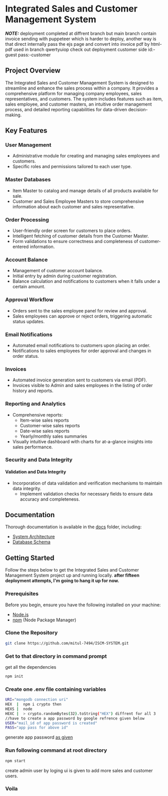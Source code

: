  # Integrated Sales and Customer Management System
 
**_NOTE:_**
deployment completed at diffrent branch but main branch contain invoice sending with puppeteer which is harder to deploy, another way is that direct internally pass the ejs page and convert into invoice pdf
by html-pdf used in branch qwertyuiop check out deployment customer side
id:-guest
pass:-customer

## Project Overview

The Integrated Sales and Customer Management System is designed to streamline and enhance the sales process within a company. It provides a comprehensive platform for managing company employees, sales representatives, and customers. The system includes features such as item, sales employee, and customer masters, an intuitive order management process, and detailed reporting capabilities for data-driven decision-making.

## Key Features

### User Management

- Administrative module for creating and managing sales employees and customers.
- Specific roles and permissions tailored to each user type.

### Master Databases

- Item Master to catalog and manage details of all products available for sale.
- Customer and Sales Employee Masters to store comprehensive information about each customer and sales representative.

### Order Processing

- User-friendly order screen for customers to place orders.
- Intelligent fetching of customer details from the Customer Master.
- Form validations to ensure correctness and completeness of customer-entered information.

### Account Balance

- Management of customer account balance.
- Initial entry by admin during customer registration.
- Balance calculation and notifications to customers when it falls under a certain amount.

### Approval Workflow

- Orders sent to the sales employee panel for review and approval.
- Sales employees can approve or reject orders, triggering automatic status updates.

### Email Notifications

- Automated email notifications to customers upon placing an order.
- Notifications to sales employees for order approval and changes in order status.

### Invoices

- Automated invoice generation sent to customers via email (PDF).
- Invoices visible to Admin and sales employees in the listing of order history and reports.

### Reporting and Analytics

- Comprehensive reports:
  - Item-wise sales reports
  - Customer-wise sales reports
  - Date-wise sales reports
  - Yearly/monthly sales summaries
- Visually intuitive dashboard with charts for at-a-glance insights into sales performance.

### Security and Data Integrity

  #### Validation and Data Integrity

  - Incorporation of data validation and verification mechanisms to maintain data integrity.
    - Implement validation checks for necessary fields to ensure data accuracy and completeness.

## Documentation

Thorough documentation is available in the [docs](./doc) folder, including:

- [System Architecture](./doc/system-architecture.md)
- [Database Schema](./doc/database-schema.md)

## Getting Started

Follow the steps below to get the Integrated Sales and Customer Management System project up and running locally.
**after fifteen deployment attempts, I'm going to hang it up for now.**

### Prerequisites

Before you begin, ensure you have the following installed on your machine:

- [Node.js](https://nodejs.org/)
- [npm](https://www.npmjs.com/) (Node Package Manager)

### Clone the Repository

```bash
git clone https://github.com/mitul-7494/ISCM-SYSTEM.git
```

### Get to that directory in command prompt

get all the dependencies
```bash
npm init
```

### Create one .env file containing variables

```bash
URI="mongodb connection uri"
HEX  |  npm i crypto then
HEXS |  node
HEXC |  > crypto.randomBytes(32).toString("HEX") diffrent for all 3
//have to create a app password by google refrence given below
USER="mail_id of app password is created"
PASS="app pass for above id"
```
generate app password [as given](https://www.febooti.com/products/automation-workshop/tutorials/enable-google-app-passwords-for-smtp.html)

### Run following command at root directory

```bash
npm start
```
create admin user by loging ui is given to add more sales and customer users.

### Voila
